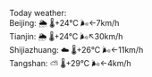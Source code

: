 Today weather:  
Beijing: 🌦   🌡️+24°C 🌬️←7km/h  
Tianjin: 🌦   🌡️+24°C 🌬️↖30km/h  
Shijiazhuang: ☁️   🌡️+26°C 🌬️←11km/h  
Tangshan: ⛅️  🌡️+29°C 🌬️←4km/h  
